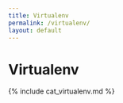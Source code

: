 ```yaml
---
title: Virtualenv
permalink: /virtualenv/
layout: default
---
```


# Virtualenv

{% include cat_virtualenv.md %}
